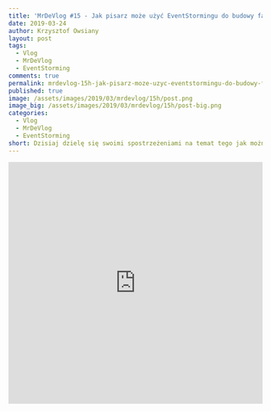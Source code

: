 ```yaml
---
title: 'MrDeVlog #15 - Jak pisarz może użyć EventStormingu do budowy fabuły?'
date: 2019-03-24
author: Krzysztof Owsiany
layout: post
tags:
  - Vlog
  - MrDeVlog
  - EventStorming
comments: true
permalink: mrdevlog-15h-jak-pisarz-moze-uzyc-eventstormingu-do-budowy-fabuly
published: true
image: /assets/images/2019/03/mrdevlog/15h/post.png
image_big: /assets/images/2019/03/mrdevlog/15h/post-big.png
categories:
  - Vlog
  - MrDeVlog
  - EventStorming
short: Dzisiaj dzielę się swoimi spostrzeżeniami na temat tego jak można wykorzystać <b class='event-color'>Event</b><b class='command-color'>Storming</b> do tworzenia fabuły w książkach.
---
```



<div width="640" height="480" style="margin-left:auto; margin-right:auto;">
<embed width="100%" height="480" src="https://www.youtube.com/embed/9Xowhy1Gypw"/>
</div>